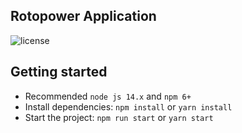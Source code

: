 ## Rotopower Application

![license](https://img.shields.io/badge/license-MIT-blue.svg)

## Getting started

- Recommended `node js 14.x` and `npm 6+`
- Install dependencies: `npm install` or `yarn install`
- Start the project: `npm run start` or `yarn start`
